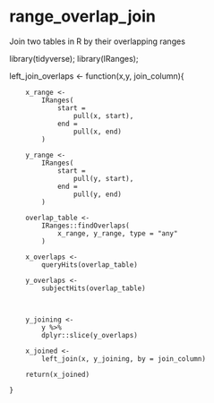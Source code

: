# range_overlap_join
Join two tables in R by their overlapping ranges


library(tidyverse);
library(IRanges);

left_join_overlaps <- 
    function(x,y, join_column){
	
        x_range <- 
            IRanges(
                start = 
                    pull(x, start),
                end = 
                    pull(x, end)
            )
			
        y_range <- 
            IRanges(
                start = 
                    pull(y, start),
                end = 
                    pull(y, end)
            )
        
        overlap_table <- 
            IRanges::findOverlaps(
                x_range, y_range, type = "any"
            )
        
        x_overlaps <- 
            queryHits(overlap_table)
        
        y_overlaps <- 
            subjectHits(overlap_table)
        

        
        y_joining <- 
            y %>%
            dplyr::slice(y_overlaps)
        
        x_joined <- 
            left_join(x, y_joining, by = join_column)
            
        return(x_joined)
        
    }
